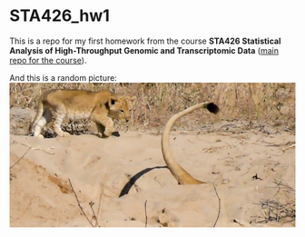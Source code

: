 # STA426_hw1

This is a repo for my first homework from the course **STA426 Statistical Analysis of High-Throughput Genomic and Transcriptomic Data** ([main repo for the course](https://github.com/sta426hs2018/material)).

And this is a random picture:
![](https://github.com/parizkh/STA426_hw1/blob/master/Lion-in-hole.jpg)
